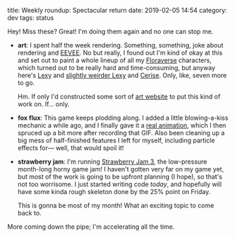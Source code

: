 title: Weekly roundup: Spectacular return
date: 2019-02-05 14:54
category: dev
tags: status

Hey!  Miss these?  Great!  I'm doing them again and no one can stop me.

- **art**: I spent half the week rendering.  Something, something, joke about rendering and [EEVEE](https://code.blender.org/2018/03/eevee-f-a-q/).  No but really, I found out I'm kind of okay at this and set out to paint a whole lineup of all my [Floraverse](https://floraverse.com/) characters, which turned out to be really hard and time-consuming, but anyway here's [Lexy](https://twitter.com/eevee/status/1090242006616424450) and [slightly weirder Lexy](https://twitter.com/eevee/status/1089587238680162304) and [Cerise](https://twitter.com/eevee/status/1090979132458979328).  Only, like, seven more to go.

    Hm.  If only I'd constructed some sort of [art website](https://t.eev.ee/) to put this kind of work on.  If…  only.

- **fox flux**: This game keeps plodding along.  I added a little blowing-a-kiss mechanic a while ago, and I finally gave it a [real animation](https://twitter.com/eevee/status/1091443326518124544), which I then spruced up a bit more after recording that GIF.  Also been cleaning up a big mess of half-finished features I left for myself, including particle effects for—  well, that would spoil it!

- **strawberry jam**: I'm running [Strawberry Jam 3](https://itch.io/jam/strawberry-jam-3), the low-pressure month-long horny game jam!  I haven't gotten very far on my game yet, but most of the work is going to be upfront planning (I hope), so that's not too worrisome.  I just started writing code _today_, and hopefully will have some kinda rough skeleton done by the 25% point on Friday.

    This is gonna be most of my month!  What an exciting topic to come back to.

More coming down the pipe; I'm accelerating all the time.
